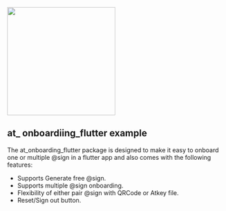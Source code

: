 
<img width=250px src="https://atsign.dev/assets/img/@platform_logo_grey.svg?sanitize=true">

## at_ onboardiing_flutter example
The at_onboarding_flutter package is designed to make it easy to onboard one or multiple @sign in a flutter app and also comes with the following features:
- Supports Generate free @sign.
- Supports multiple @sign onboarding.
- Flexibility of either pair @sign with QRCode or Atkey file.
- Reset/Sign out button.


